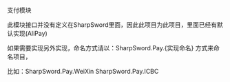 ﻿支付模块

此模块接口并没有定义在SharpSword里面，因此此项目为此项目，里面已经有默认实现(AliPay)

如果需要实现另外实现，命名方式请以：SharpSword.Pay.{实现命名} 方式来命名项目，

比如：SharpSword.Pay.WeiXin
     SharpSword.Pay.ICBC 